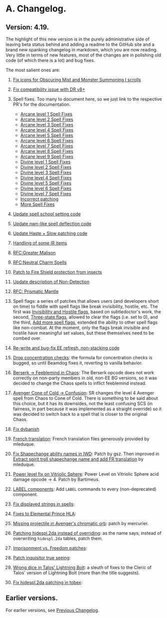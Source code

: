 # A. Changelog.

## Version: 4.19.

The highlight of this new version is in the purely administrative side of leaving beta status behind and adding a readme to the GitHub site and a brand new spanking changelog in markdown, which you are now reading. Very little in terms of new features, most of the changes are in polishing old code (of which there is a lot) and bug fixes.

The most salient ones are:

1. [Fix icons for Obscuring Mist and Monster Summoning I scrolls](https://github.com/Gibberlings3/SpellRevisions/pull/25)
2. [Fix compatibility issue with DR v8+](https://github.com/Gibberlings3/SpellRevisions/pull/40)
3. Spell fixes. Too many to document here, so we just link to the respective PR's for the documentation.

   * [Arcane level 1 Spell Fixes](https://github.com/Gibberlings3/SpellRevisions/pull/41)
   * [Arcane level 2 Spell Fixes](https://github.com/Gibberlings3/SpellRevisions/pull/47)
   * [Arcane level 3 Spell Fixes](https://github.com/Gibberlings3/SpellRevisions/pull/49)
   * [Arcane level 4 Spell Fixes](https://github.com/Gibberlings3/SpellRevisions/pull/51)
   * [Arcane level 5 Spell Fixes](https://github.com/Gibberlings3/SpellRevisions/pull/53)
   * [Arcane level 6 Spell Fixes](https://github.com/Gibberlings3/SpellRevisions/pull/56)
   * [Arcane level 7 Spell Fixes](https://github.com/Gibberlings3/SpellRevisions/pull/58)
   * [Arcane level 8 Spell Fixes](https://github.com/Gibberlings3/SpellRevisions/pull/61)
   * [Arcane level 9 Spell Fixes](https://github.com/Gibberlings3/SpellRevisions/pull/63)
   * [Divine level 1 Spell Fixes](https://github.com/Gibberlings3/SpellRevisions/pull/46)
   * [Divine level 2 Spell Fixes](https://github.com/Gibberlings3/SpellRevisions/pull/48)
   * [Divine level 3 Spell Fixes](https://github.com/Gibberlings3/SpellRevisions/pull/50)
   * [Divine level 4 Spell Fixes](https://github.com/Gibberlings3/SpellRevisions/pull/52)
   * [Divine level 5 Spell Fixes](https://github.com/Gibberlings3/SpellRevisions/pull/54)
   * [Divine level 6 Spell Fixes](https://github.com/Gibberlings3/SpellRevisions/pull/57)
   * [Divine level 7 Spell Fixes](https://github.com/Gibberlings3/SpellRevisions/pull/59)
   * [Incorrect patching](https://github.com/Gibberlings3/SpellRevisions/pull/67)
   * [More Spell Fixes](https://github.com/Gibberlings3/SpellRevisions/pull/74)

4. [Update spell school setting code](https://github.com/Gibberlings3/SpellRevisions/pull/42)
5. [Update nwn-like spell deflection code](https://github.com/Gibberlings3/SpellRevisions/pull/43)
6. [Update Haste + Slow patching code](https://github.com/Gibberlings3/SpellRevisions/pull/44)
7. [Handling of some IR items](https://github.com/Gibberlings3/SpellRevisions/pull/45)
8. [RFC:Greater Malison](https://github.com/Gibberlings3/SpellRevisions/pull/55)
9. [RFC:Neutral Charm Spells](https://github.com/Gibberlings3/SpellRevisions/pull/64)
10. [Patch to Fire Shield protection from insects](https://github.com/Gibberlings3/SpellRevisions/pull/66)
11. [Update description of Non-Detection](https://github.com/Gibberlings3/SpellRevisions/pull/71)
12. [RFC: Prismatic Mantle](https://github.com/Gibberlings3/SpellRevisions/pull/72)
13. Spell flags: a series of patches that allows users (and developers short on time) to fiddle with spell flags like break invisibility, hostile, etc. The first was [Invisibility and Hostile flags](https://github.com/Gibberlings3/SpellRevisions/pull/73), based on subtledoctor's work, the second, [Three-state flags](https://github.com/Gibberlings3/SpellRevisions/pull/84), allowed to clear the flags (i.e. set to 0), and the third, [Add more spell flags](https://github.com/Gibberlings3/SpellRevisions/pull/88), extended the ability to other spell flags like non-combat. At the moment, only the flags break invisible and hostile have meaningful set values, but these themselves need to be combed over.
14. [Re-write and bug-fix EE refresh, non-stacking code](https://github.com/Gibberlings3/SpellRevisions/pull/75)
15. [Drop concentration checks](https://github.com/Gibberlings3/SpellRevisions/pull/81): the formula for concentration checks is bugged, so until Beamdog fixes it, reverting to vanilla behavior.
16. [Berserk -> Feeblemind in Chaos](https://github.com/Gibberlings3/SpellRevisions/pull/87): The Berserk opcode does not work correctly on non-party members in old, non-EE BG versions, so it was decided to change the Chaos spells to inflict feeblemind instead.
17. [Avenger Cone of Cold -> Confusion](https://github.com/Gibberlings3/SpellRevisions/pull/90): SR changes the level 4 Avenger spell from Chaos to Cone of Cold. There is something to be said about this choice, but it has its downsides, not the least confusing SCS (in fairness, in part because it was implemented as a straight override) so it was decided to switch back to a spell that is closer to the original Chaos.
18. [Fix dvbanish](https://github.com/Gibberlings3/SpellRevisions/pull/92)
19. [French translation](https://github.com/Gibberlings3/SpellRevisions/pull/93): French translation files generously provided by mleduque.
20. [Fix Shapechange ability names in IWD](https://github.com/Gibberlings3/SpellRevisions/pull/96): Patch by gsz. Then improved in [Extract spirit troll shapechange name and add FR translation](https://github.com/Gibberlings3/SpellRevisions/pull/105) by mleduque.
21. [Power level fix on Vitriolic Sphere](https://github.com/Gibberlings3/SpellRevisions/pull/98): Power Level on Vitriolic Sphere acid damage opcode -> 4. Patch by Bartimeus.
22. [LABEL components](https://github.com/Gibberlings3/SpellRevisions/pull/100): Add `LABEL` commands to every (non-deprecated) component.
23. [Fix displayed strings in spells](https://github.com/Gibberlings3/SpellRevisions/pull/107):
24. [Fixes to Elemental Prince HLA](https://github.com/Gibberlings3/SpellRevisions/pull/114):
25. [Missing projectile in Avenger's chromatic orb](https://github.com/Gibberlings3/SpellRevisions/pull/117): patch by mercurier.
26. [Patching hidespl.2da instead of overriding](https://github.com/Gibberlings3/SpellRevisions/pull/116): as the name says; instead of overwriting `hidespl.2da` tables, patch them.
27. [Imprisonment vs. Freedom patches](https://github.com/Gibberlings3/SpellRevisions/pull/118):
28. [Patch inquisitor true seeing](https://github.com/Gibberlings3/SpellRevisions/pull/119):
29. [Wrong dice in Talos' Lightning Bolt](https://github.com/Gibberlings3/SpellRevisions/pull/124): a sleuth of fixes to the Cleric of Talos' version of Lightning Bolt (more than the title suggests).
30. [Fix hidespl.2da patching in tobex](https://github.com/Gibberlings3/SpellRevisions/pull/126):

## Earlier versions.

For earlier versions, see [Previous Changelog](./change-log.txt).